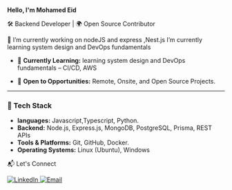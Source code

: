

**Hello, I'm Mohamed Eid**

🛠️ Backend Developer | 🌍 Open Source Contributor

🔭 I’m currently working on nodeJS and express ,Nest.js
I’m currently learning system design and DevOps fundamentals


- 🌱 **Currently Learning:** learning system design and DevOps fundamentals – CI/CD, AWS

- 🔭 **Open to Opportunities:** Remote, Onsite, and Open Source Projects.

---

### 🧰 Tech Stack
- **languages:** Javascript,Typescript, Python.
- **Backend:** Node.js, Express.js, MongoDB, PostgreSQL, Prisma, REST APIs  
- **Tools & Platforms:** Git, GitHub, Docker.
- **Operating Systems:** Linux (Ubuntu), Windows  


📬 Let's Connect
<p align="left"> <a href="https://www.linkedin.com/in/mohamedlatif5//" target="_blank" rel="noreferrer"> <img src="https://img.shields.io/badge/LinkedIn-%230077B5.svg?style=for-the-badge&logo=linkedin&logoColor=white" alt="LinkedIn" /> </a> <a href="mailto:mohamedlatif505@gmail.com" target="_blank" rel="noreferrer"> <img src="https://img.shields.io/badge/Email-D14836?style=for-the-badge&logo=gmail&logoColor=white" alt="Email" /> </a> </p> 
